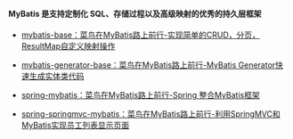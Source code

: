 #### MyBatis 是支持定制化 SQL、存储过程以及高级映射的优秀的持久层框架

* [mybatis-base：菜鸟在MyBatis路上前行-实现简单的CRUD，分页，ResultMap自定义映射操作](http://www.souvc.com/?p=2747)

* [mybatis-generator-base：菜鸟在MyBatis路上前行-MyBatis Generator快速生成实体类代码](http://www.souvc.com/?p=2811)

* [spring-mybatis：菜鸟在MyBatis路上前行-Spring 整合MyBatis框架](http://www.souvc.com/?p=2799)

* [spring-springmvc-mybatis：菜鸟在MyBatis路上前行-利用SpringMVC和MyBatis实现员工列表显示页面](http://www.souvc.com/?p=2807)

